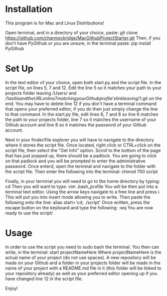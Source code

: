 # Installation

This program is for Mac and Linux Distributions!

Open terminal, and in a directory of your choice, paste: git clone https://github.com/charmockridge/MacGithubProjectStarter.git
Then, if you don't have PyGithub or you are unsure, in the terminal paste: pip install PyGithub


# Set Up

In the text editor of your choice, open both start.py and the script file. In the script file, on lines 5, 7 and 12. Edit the line 5 so it matches your path to your projects folder leaving /Users/ and /$1 as it is and the URL on line 7 matching your Github profile's link leaving /$1.git on the end. You may have to delete line 12 if you don't have a terminal command that opens your preferred editor, if you do then just simply change the line to that command. In the start.py file, edit lines 6, 7 and 8 so line 6 matches the path to your projects folder, line 7 so it matches the username of your Github account and line 8 so it matches the password of your Github account.

Next in your finder/file explorer you will have to navigate to the directory where it stores the script file. Once located, right click or CTRL+click on the script file, then select the "Get Info" option. Scroll to the bottom of the page that has just popped up, there should be a padlock. You are going to click on that padlock and you will be prompted to enter the administrative password. Once enterd, open the terminal and navigate to the folder with the script file. Then enter the following into the terminal:
chmod 700 script

Finally, in your terminal you will need to go to the home directory by typing:
cd
Then you will want to type:
vim .bash_profile
You will be then put into a terminal text editor. Using the arrow keys navigate to a free line and press i. This will put you into insert mode allowing you to write. Then paste the following onto the line:
alias start='cd; ./script'
Once written, press the escape button on the keyboard and type the following:
:wq
You are now ready to use the script!


# Usage

In order to use the script you need to sudo bash the terminal. You then can write, in the terminal:
start projectNameHere
Where projectNameHere is the actual name of your project (do not use spaces). A new repository will be made on your Github and a folder in your projects folder will be made in the name of your project with a README.md file in it (this folder will be linked to your repository already) as well as your preferred editor opening up if you have changed line 12 in the script file.

Enjoy!
